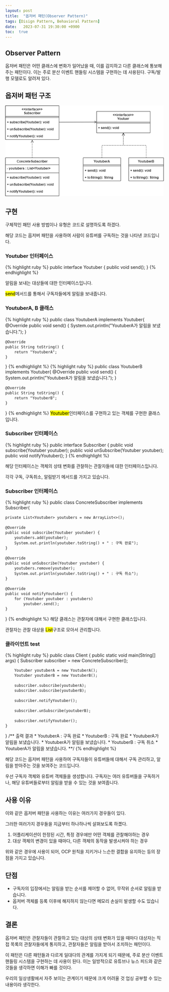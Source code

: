 ```yaml
---
layout: post
title:  "옵저버 패턴(Observer Pattern)"
tags: [Disign Pattern, Behavioral Pattern]
date:   2023-07-31 19:30:00 +0900
toc:  true
---
```


## Observer Pattern

옵저버 패턴은 어떤 클래스에 변화가 일어났을 때, 이를 감지하고 다른 클래스에 통보해주는 패턴이다. 이는 주로 분산 이벤트 핸들링 시스템을 구현하는 데 사용된다. 구독/발행 모델로도 알려져 있다.

## 옵저버 패턴 구조

![Class Diagram](https://github.com/seeungmin/seeungmin.github.io/blob/main/DesignPatternDiagram/%EC%98%B5%EC%A0%80%EB%B2%84%20%ED%8C%A8%ED%84%B4.png?raw=true "Strategy Pattern Class Diagram")



## 구현
구체적인 패턴 사용 방법이나 유형은 코드로 설명하도록 하겠다.

해당 코드는 옵저버 패턴을 사용하여 사람이 유튜버를 구독하는 것을 나타낸 코드입니다.


### Youtuber 인터페이스

{% highlight ruby %}
public interface Youtuber {
    public void send();
}
{% endhighlight %}

알림을 보내는 대상들에 대한 인터페이스입니다.

<mark>send</mark>메서드를 통해서 구독자들에게 알림을 보내줍니다.

### YoutuberA, B 클래스
{% highlight ruby %}
public class YoutuberA implements Youtuber{
    @Override
    public void send() {
        System.out.println("YoutuberA가 알림을 보냈습니다.");
    }

    @Override
    public String toString() {
        return "YoutuberA";
    }
}
{% endhighlight %}
{% highlight ruby %}
public class YoutuberB implements Youtuber{
    @Override
    public void send() {
        System.out.println("YoutuberA가 알림을 보냈습니다.");
    }

    @Override
    public String toString() {
        return "YoutuberB";
    }
}
{% endhighlight %}
<mark>Youtuber</mark>인터페이스를 구현하고 있는 객체를 구현한 클래스입니다.


### Subscriber 인터페이스
{% highlight ruby %}
public interface Subscriber {
    public void subscribe(Youtuber youtuber);
    public void unSubscribe(Youtuber youtuber);
    public void notifyYoutuber();
}
{% endhighlight %}

해당 인터페이스는 객체의 상태 변화를 관찰하는 관찰자들에 대한 인터페이스입니다.

각각 구독, 구독취소, 알림받기 메서드를 가지고 있습니다.

### Subscriber 인터페이스
{% highlight ruby %}
public class ConcreteSubscriber implements Subscriber{

    private List<Youtuber> youtubers = new ArrayList<>();

    @Override
    public void subscribe(Youtuber youtuber) {
        youtubers.add(youtuber);
        System.out.println(youtuber.toString() + " : 구독 완료");
    }

    @Override
    public void unSubscribe(Youtuber youtuber) {
        youtubers.remove(youtuber);
        System.out.println(youtuber.toString() + " : 구독 취소");
    }

    @Override
    public void notifyYoutuber() {
        for (Youtuber youtuber : youtubers)
            youtuber.send();
    }
}
{% endhighlight %}
해당 클래스는 관찰자에 대해서 구현한 클래스입니다.

관찰자는 관찰 대상을 <mark>List</mark>구조로 모아서 관리합니다.


### 클라이언트 test
{% highlight ruby %}
public class Client {
    public static void main(String[] args) {
        Subscriber subscriber = new ConcreteSubscriber();

        Youtuber youtuberA = new YoutuberA();
        Youtuber youtuberB = new YoutuberB();

        subscriber.subscribe(youtuberA);
        subscriber.subscribe(youtuberB);

        subscriber.notifyYoutuber();

        subscriber.unSubscribe(youtuberB);

        subscriber.notifyYoutuber();
    }
}
    /** 출력 결과
        * YoutuberA : 구독 완료
        * YoutuberB : 구독 완료
        * YoutuberA가 알림을 보냈습니다.
        * YoutuberA가 알림을 보냈습니다.
        * YoutuberB : 구독 취소
        * YoutuberA가 알림을 보냈습니다.
        **/
{% endhighlight %}

해당 코드는 옵저버 패턴을 사용하여 구독자들이 유튜버들에 대해서 구독 관리하고, 알림을 받아주는 것을 보여주는 코드입니다.

우선 구독자 객체와 유튜버 객체들을 생성합니다. 구독자는 여러 유튜버들을 구독하거나, 해당 유튜버들로부터 알림을 받을 수 있는 것을 보여줍니다.


## 사용 이유

이와 같은 옵저버 패턴을 사용하는 이유는 여러가지 경우들이 있다.

그러한 여러가지 경우들을 지금부터 하나하나씩 살펴보도록 하곘다.

1. 어플리케이션이 한정된 시간, 특정 경우에만 어떤 객체를 관찰해야하는 경우
2. 대상 객체의 변경이 있을 때마다, 다른 객체의 동작을 발생시켜야 하는 경우

위와 같은 경우에 사용이 되어, OCP 원칙을 지키거나 느슨한 결합을 유지하는 등의 장점을 가지고 있습니다.


## 단점
- 구독자의 입장에서는 알림을 받는 순서를 제어할 수 없어, 무작위 순서로 알림을 받습니다.
- 옵저버 객체를 등록 이후에 해지하지 않는다면 메모리 손실이 발생할 수도 있습니다.


## 결론

옵저버 패턴은 관찰자들이 관찰하고 있는 대상의 상태 변화가 있을 때마다 대상자는 직접 목록의 관찰자들에게 통지하고, 관찰자들은 알림을 받아서 조치하는 패턴이다.

이 패턴은 다른 패턴들과 다르게 일대다의 관계를 가지게 되기 때문에, 주로 분산 이벤트 핸들링 시스템을 구현하는 데 사용이 된다. 이는 일방적으로 유튜브나 뉴스 피드와 같은 것들을 생각하면 이해가 빠를 것이다.

우리의 일상생활에서 자주 보이는 관계이기 때문에 크게 어려울 것 업싱 공부할 수 있는 내용이라 생각한다.